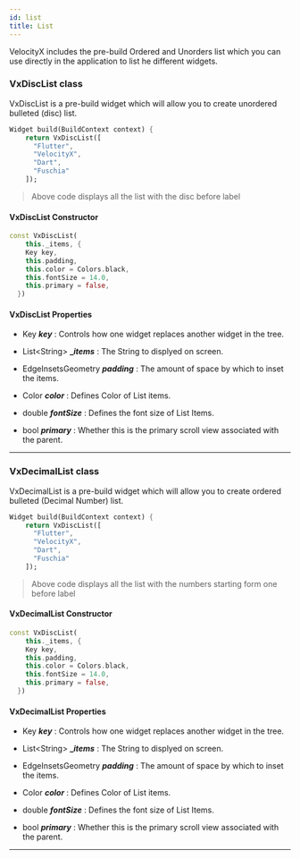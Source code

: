 ```yaml
---
id: list
title: List
---
```


VelocityX includes the pre-build Ordered and Unorders list which you can use directly in the application to list he different widgets.

### VxDiscList class

VxDiscList is a pre-build widget which will allow you to create unordered bulleted (disc) list.

```dart
Widget build(BuildContext context) {
    return VxDiscList([
      "Flutter",
      "VelocityX",
      "Dart",
      "Fuschia"
    ]);
```

> Above code displays all the list with the disc before label

#### VxDiscList Constructor

```dart
const VxDiscList(
    this._items, {
    Key key,
    this.padding,
    this.color = Colors.black,
    this.fontSize = 14.0,
    this.primary = false,
  })
```

#### VxDiscList Properties

- Key **_key_** : Controls how one widget replaces another widget in the tree.

- List<String\> **__items_** : The String to displyed on screen.

- EdgeInsetsGeometry **_padding_** : The amount of space by which to inset the items.

- Color **_color_** : Defines Color of List items.

- double **_fontSize_** : Defines the font size of List Items.

- bool **_primary_** : Whether this is the primary scroll view associated with the parent.

---

### VxDecimalList class

VxDecimalList is a pre-build widget which will allow you to create ordered bulleted (Decimal Number) list.

```dart
Widget build(BuildContext context) {
    return VxDiscList([
      "Flutter",
      "VelocityX",
      "Dart",
      "Fuschia"
    ]);
```

> Above code displays all the list with the numbers starting form one before label

#### VxDecimalList Constructor

```dart
const VxDiscList(
    this._items, {
    Key key,
    this.padding,
    this.color = Colors.black,
    this.fontSize = 14.0,
    this.primary = false,
  })
```

#### VxDecimalList Properties

- Key **_key_** : Controls how one widget replaces another widget in the tree.

- List<String\> **__items_** : The String to displyed on screen.

- EdgeInsetsGeometry **_padding_** : The amount of space by which to inset the items.

- Color **_color_** : Defines Color of List items.

- double **_fontSize_** : Defines the font size of List Items.

- bool **_primary_** : Whether this is the primary scroll view associated with the parent.

---